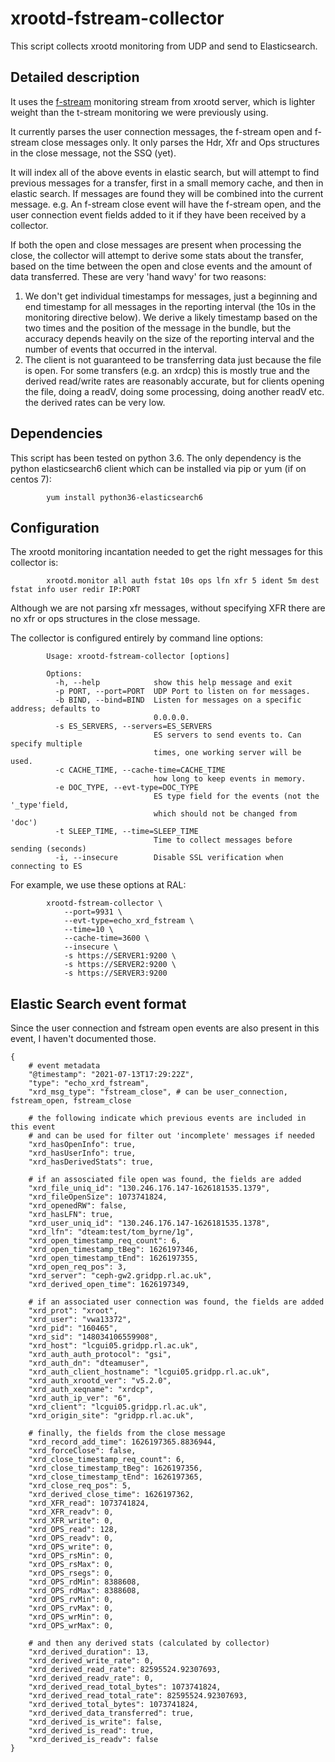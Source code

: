# xrootd-fstream-collector

This script collects xrootd monitoring from UDP and send to Elasticsearch.

## Detailed description

It uses the [f-stream](https://xrootd.slac.stanford.edu/doc/dev51/xrd_monitoring.htm#_Toc49119286) monitoring stream from xrootd server, which is lighter weight than the t-stream monitoring we were previously using.

It currently parses the user connection messages, the f-stream open and f-stream close messages only. It only parses the Hdr, Xfr and Ops structures in the close message, not the SSQ (yet).

It will index all of the above events in elastic search, but will attempt to find previous messages for a transfer, first in a small memory cache, and then in elastic search. If messages are found they will be combined into the current message. e.g. An f-stream close event will have the f-stream open, and the user connection event fields added to it if they have been received by a collector.

If both the open and close messages are present when processing the close, the collector will attempt to derive some stats about the transfer, based on the time between the open and close events and the amount of data transferred. These are very 'hand wavy' for two reasons:

   1. We don't get individual timestamps for messages, just a beginning and end timestamp for all messages in the reporting interval (the 10s in the monitoring directive below). We derive a likely timestamp based on the two times and the position of the message in the bundle, but the accuracy depends heavily on the size of the reporting interval and the number of events that occurred in the interval.
   2. The client is not guaranteed to be transferring data just because the file is open. For some transfers (e.g. an xrdcp) this is mostly true and the derived read/write rates are reasonably accurate, but for clients opening the file, doing a readV, doing some processing, doing another readV etc. the derived rates can be very low.

## Dependencies

This script has been tested on python 3.6. The only dependency is the python elasticsearch6 client which can be installed via pip or yum (if on centos 7):

```
        yum install python36-elasticsearch6
```

## Configuration

The xrootd monitoring incantation needed to get the right messages for this collector is:

```
        xrootd.monitor all auth fstat 10s ops lfn xfr 5 ident 5m dest fstat info user redir IP:PORT
```

Although we are not parsing xfr messages, without specifying XFR there are no xfr or ops structures in the close message.

The collector is configured entirely by command line options:

```
        Usage: xrootd-fstream-collector [options]
        
        Options:
          -h, --help            show this help message and exit
          -p PORT, --port=PORT  UDP Port to listen on for messages.
          -b BIND, --bind=BIND  Listen for messages on a specific address; defaults to
                                0.0.0.0.
          -s ES_SERVERS, --servers=ES_SERVERS
                                ES servers to send events to. Can specify multiple
                                times, one working server will be used.
          -c CACHE_TIME, --cache-time=CACHE_TIME
                                how long to keep events in memory.
          -e DOC_TYPE, --evt-type=DOC_TYPE
                                ES type field for the events (not the '_type'field,
                                which should not be changed from 'doc')
          -t SLEEP_TIME, --time=SLEEP_TIME
                                Time to collect messages before sending (seconds)
          -i, --insecure        Disable SSL verification when connecting to ES
```

For example, we use these options at RAL:

```
        xrootd-fstream-collector \
            --port=9931 \
            --evt-type=echo_xrd_fstream \
            --time=10 \
            --cache-time=3600 \
            --insecure \
            -s https://SERVER1:9200 \
            -s https://SERVER2:9200 \
            -s https://SERVER3:9200
```

## Elastic Search event format

Since the user connection and fstream open events are also present in this event, I haven't documented those.

```
{
    # event metadata
    "@timestamp": "2021-07-13T17:29:22Z",
    "type": "echo_xrd_fstream",
    "xrd_msg_type": "fstream_close", # can be user_connection, fstream_open, fstream_close
    
    # the following indicate which previous events are included in this event
    # and can be used for filter out 'incomplete' messages if needed
    "xrd_hasOpenInfo": true, 
    "xrd_hasUserInfo": true,
    "xrd_hasDerivedStats": true,

    # if an assosciated file open was found, the fields are added
    "xrd_file_uniq_id": "130.246.176.147-1626181535.1379",
    "xrd_fileOpenSize": 1073741824,
    "xrd_openedRW": false,
    "xrd_hasLFN": true,
    "xrd_user_uniq_id": "130.246.176.147-1626181535.1378",
    "xrd_lfn": "dteam:test/tom_byrne/1g",
    "xrd_open_timestamp_req_count": 6,
    "xrd_open_timestamp_tBeg": 1626197346,
    "xrd_open_timestamp_tEnd": 1626197355,
    "xrd_open_req_pos": 3,
    "xrd_server": "ceph-gw2.gridpp.rl.ac.uk",
    "xrd_derived_open_time": 1626197349,

    # if an associated user connection was found, the fields are added
    "xrd_prot": "xroot",
    "xrd_user": "vwa13372",
    "xrd_pid": "160465",
    "xrd_sid": "148034106559908",
    "xrd_host": "lcgui05.gridpp.rl.ac.uk",
    "xrd_auth_auth_protocol": "gsi",
    "xrd_auth_dn": "dteamuser",
    "xrd_auth_client_hostname": "lcgui05.gridpp.rl.ac.uk",
    "xrd_auth_xrootd_ver": "v5.2.0",
    "xrd_auth_xeqname": "xrdcp",
    "xrd_auth_ip_ver": "6",
    "xrd_client": "lcgui05.gridpp.rl.ac.uk",
    "xrd_origin_site": "gridpp.rl.ac.uk",

    # finally, the fields from the close message
    "xrd_record_add_time": 1626197365.8836944,
    "xrd_forceClose": false,
    "xrd_close_timestamp_req_count": 6,
    "xrd_close_timestamp_tBeg": 1626197356,
    "xrd_close_timestamp_tEnd": 1626197365,
    "xrd_close_req_pos": 5,
    "xrd_derived_close_time": 1626197362,
    "xrd_XFR_read": 1073741824,
    "xrd_XFR_readv": 0,
    "xrd_XFR_write": 0,
    "xrd_OPS_read": 128,
    "xrd_OPS_readv": 0,
    "xrd_OPS_write": 0,
    "xrd_OPS_rsMin": 0,
    "xrd_OPS_rsMax": 0,
    "xrd_OPS_rsegs": 0,
    "xrd_OPS_rdMin": 8388608,
    "xrd_OPS_rdMax": 8388608,
    "xrd_OPS_rvMin": 0,
    "xrd_OPS_rvMax": 0,
    "xrd_OPS_wrMin": 0,
    "xrd_OPS_wrMax": 0,

    # and then any derived stats (calculated by collector)
    "xrd_derived_duration": 13,
    "xrd_derived_write_rate": 0,
    "xrd_derived_read_rate": 82595524.92307693,
    "xrd_derived_readv_rate": 0,
    "xrd_derived_read_total_bytes": 1073741824,
    "xrd_derived_read_total_rate": 82595524.92307693,
    "xrd_derived_total_bytes": 1073741824,
    "xrd_derived_data_transferred": true,
    "xrd_derived_is_write": false,
    "xrd_derived_is_read": true,
    "xrd_derived_is_readv": false
}
```
